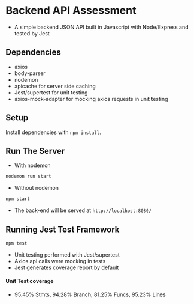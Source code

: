 # Backend API Assessment
- A simple backend JSON API built in Javascript with Node/Express and tested by Jest

## Dependencies
- axios
- body-parser
- nodemon
- apicache for server side caching
- Jest/supertest for unit testing
- axios-mock-adapter for mocking axios requests in unit testing

## Setup

Install dependencies with `npm install`.

## Run The Server
- With nodemon
```sh
nodemon run start
```
- Without nodemon
```sh
npm start
```
- The back-end will be served at `http://localhost:8080/`

## Running Jest Test Framework

```sh
npm test
```
- Unit testing performed with Jest/supertest
- Axios api calls were mocking in tests
- Jest generates coverage report by default

#### Unit Test coverage
-  95.45% Stmts, 94.28% Branch, 81.25% Funcs, 95.23% Lines
